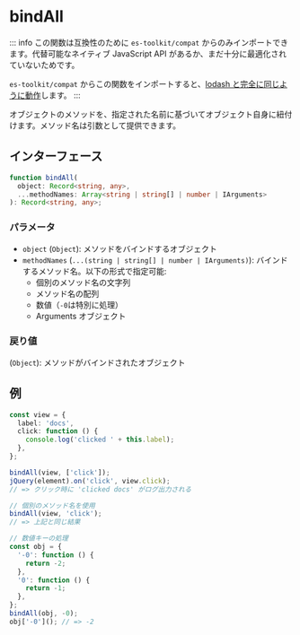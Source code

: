 # bindAll

::: info
この関数は互換性のために `es-toolkit/compat` からのみインポートできます。代替可能なネイティブ JavaScript API があるか、まだ十分に最適化されていないためです。

`es-toolkit/compat` からこの関数をインポートすると、[lodash と完全に同じように動作](../../../compatibility.md)します。
:::

オブジェクトのメソッドを、指定された名前に基づいてオブジェクト自身に紐付けます。メソッド名は引数として提供できます。

## インターフェース

```typescript
function bindAll(
  object: Record<string, any>,
  ...methodNames: Array<string | string[] | number | IArguments>
): Record<string, any>;
```

### パラメータ

- `object` (`Object`): メソッドをバインドするオブジェクト
- `methodNames` (`...(string | string[] | number | IArguments)`): バインドするメソッド名。以下の形式で指定可能:
  - 個別のメソッド名の文字列
  - メソッド名の配列
  - 数値（`-0`は特別に処理）
  - Arguments オブジェクト

### 戻り値

(`Object`): メソッドがバインドされたオブジェクト

## 例

```typescript
const view = {
  label: 'docs',
  click: function () {
    console.log('clicked ' + this.label);
  },
};

bindAll(view, ['click']);
jQuery(element).on('click', view.click);
// => クリック時に 'clicked docs' がログ出力される

// 個別のメソッド名を使用
bindAll(view, 'click');
// => 上記と同じ結果

// 数値キーの処理
const obj = {
  '-0': function () {
    return -2;
  },
  '0': function () {
    return -1;
  },
};
bindAll(obj, -0);
obj['-0'](); // => -2
```
